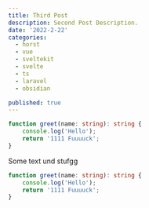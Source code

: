 ```yaml
---
title: Third Post
description: Second Post Description.
date: '2022-2-22'
categories:
  - horst
  - vue
  - sveltekit
  - svelte
  - ts
  - laravel
  - obsidian

published: true
---
```


<script>
import Counter from './Counter.svelte';
</script>

```ts routes/bla/+page.ts
function greet(name: string): string {
	console.log('Hello');
	return '1111 Fuuuuck';
}
```

Some text und stufgg

<Counter />

```ts
function greet(name: string): string {
	console.log('Hello');
	return '1111 Fuuuuck';
}
```
